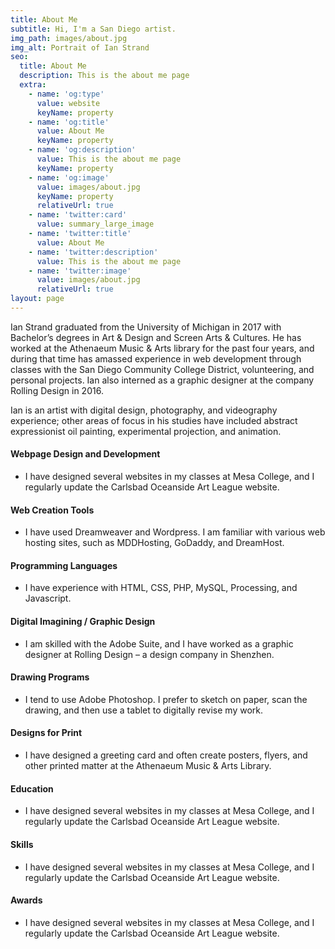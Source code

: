 ```yaml
---
title: About Me
subtitle: Hi, I'm a San Diego artist.
img_path: images/about.jpg
img_alt: Portrait of Ian Strand
seo:
  title: About Me
  description: This is the about me page
  extra:
    - name: 'og:type'
      value: website
      keyName: property
    - name: 'og:title'
      value: About Me
      keyName: property
    - name: 'og:description'
      value: This is the about me page
      keyName: property
    - name: 'og:image'
      value: images/about.jpg
      keyName: property
      relativeUrl: true
    - name: 'twitter:card'
      value: summary_large_image
    - name: 'twitter:title'
      value: About Me
    - name: 'twitter:description'
      value: This is the about me page
    - name: 'twitter:image'
      value: images/about.jpg
      relativeUrl: true
layout: page
---
```


Ian Strand graduated from the University of Michigan in 2017 with Bachelor’s degrees in Art & Design and Screen Arts & Cultures. He has worked at the Athenaeum Music & Arts library for the past four years, and during that time has amassed experience in web development through classes with the San Diego Community College District, volunteering, and personal projects. Ian also interned as a graphic designer at the company Rolling Design in 2016.

Ian is an artist with digital design, photography, and videography experience; other areas of focus in his studies have included abstract expressionist oil painting, experimental projection, and animation. 

#### Webpage Design and Development
+ I have designed several websites in my classes at Mesa College, and I regularly update the Carlsbad Oceanside Art League website.

#### Web Creation Tools
+ I have used Dreamweaver and Wordpress. I am familiar with various web hosting sites, such as MDDHosting, GoDaddy, and DreamHost.

#### Programming Languages
+ I have experience with HTML, CSS, PHP, MySQL, Processing, and Javascript.

#### Digital Imagining / Graphic Design
+ I am skilled with the Adobe Suite, and I have worked as a graphic designer at Rolling Design – a design company in Shenzhen.

#### Drawing Programs
+ I tend to use Adobe Photoshop. I prefer to sketch on paper, scan the drawing, and then use a tablet to digitally revise my work.

#### Designs for Print
+ I have designed a greeting card and often create posters, flyers, and other printed matter at the Athenaeum Music & Arts Library.

#### Education
+ I have designed several websites in my classes at Mesa College, and I regularly update the Carlsbad Oceanside Art League website.

#### Skills
+ I have designed several websites in my classes at Mesa College, and I regularly update the Carlsbad Oceanside Art League website.

#### Awards
+ I have designed several websites in my classes at Mesa College, and I regularly update the Carlsbad Oceanside Art League website.